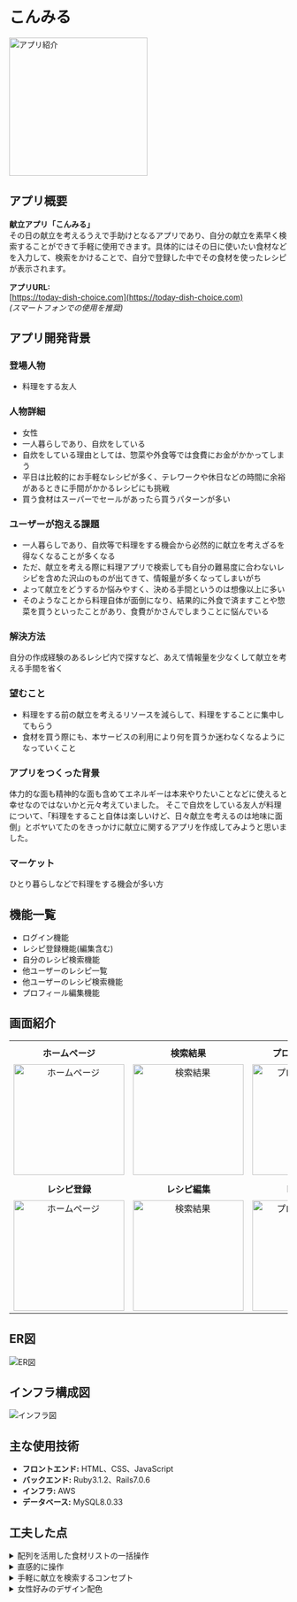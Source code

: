 # こんみる
<img src="public/README/app-image.png" alt="アプリ紹介" width="250">

## アプリ概要
**献立アプリ「こんみる」**  
その日の献立を考えるうえで手助けとなるアプリであり、自分の献立を素早く検索することができて手軽に使用できます。具体的にはその日に使いたい食材などを入力して、検索をかけることで、自分で登録した中でその食材を使ったレシピが表示されます。

**アプリURL:**  
[https://today-dish-choice.com](https://today-dish-choice.com)  
_(スマートフォンでの使用を推奨)_

## アプリ開発背景

### 登場人物
- 料理をする友人

### 人物詳細
- 女性
- 一人暮らしであり、自炊をしている
- 自炊をしている理由としては、惣菜や外食等では食費にお金がかかってしまう
- 平日は比較的にお手軽なレシピが多く、テレワークや休日などの時間に余裕があるときに手間がかかるレシピにも挑戦
- 買う食材はスーパーでセールがあったら買うパターンが多い

### ユーザーが抱える課題
- 一人暮らしであり、自炊等で料理をする機会から必然的に献立を考えざるを得なくなることが多くなる
- ただ、献立を考える際に料理アプリで検索しても自分の難易度に合わないレシピを含めた沢山のものが出てきて、情報量が多くなってしまいがち
- よって献立をどうするか悩みやすく、決める手間というのは想像以上に多い
- そのようなことから料理自体が面倒になり、結果的に外食で済ますことや惣菜を買うといったことがあり、食費がかさんでしまうことに悩んでいる

### 解決方法
自分の作成経験のあるレシピ内で探すなど、あえて情報量を少なくして献立を考える手間を省く

### 望むこと
- 料理をする前の献立を考えるリソースを減らして、料理をすることに集中してもらう
- 食材を買う際にも、本サービスの利用により何を買うか迷わなくなるようになっていくこと


### アプリをつくった背景
体力的な面も精神的な面も含めてエネルギーは本来やりたいことなどに使えると幸せなのではないかと元々考えていました。
そこで自炊をしている友人が料理について、「料理をすること自体は楽しいけど、日々献立を考えるのは地味に面倒」とボヤいてたのをきっかけに献立に関するアプリを作成してみようと思いました。

### マーケット
ひとり暮らしなどで料理をする機会が多い方

## 機能一覧
- ログイン機能
- レシピ登録機能(編集含む)
- 自分のレシピ検索機能
- 他ユーザーのレシピ一覧
- 他ユーザーのレシピ検索機能
- プロフィール編集機能

## 画面紹介

<table>
  <tr>
    <td style="vertical-align:top; width:33%;">
      <div style="height:40px; line-height:40px; text-align:center;"><strong>ホームページ</strong></div>
      <div style="text-align:center;"><img src="public/README/homepage.png" alt="ホームページ" width="200" style="max-width:100%;"/></div>
    </td>
    <td style="vertical-align:top; width:33%;">
      <div style="height:40px; line-height:40px; text-align:center;"><strong>検索結果</strong></div>
      <div style="text-align:center;"><img src="public/README/search_result.png" alt="検索結果" width="200" style="max-width:100%;"/></div>
    </td>
    <td style="vertical-align:top; width:33%;">
      <div style="height:40px; line-height:40px; text-align:center;"><strong>プロフィール編集</strong></div>
      <div style="text-align:center;"><img src="public/README/profile_edit.png" width="200" alt="プロフィール編集" style="max-width:100%;"/></div>
    </td>
  </tr>
  <tr>
    <td style="vertical-align:top; width:33%;">
      <div style="height:40px; line-height:40px; text-align:center;"><strong>レシピ登録</strong></div>
      <div style="text-align:center;"><img src="public/README/recipe_new.png" width="200" alt="ホームページ" style="max-width:100%;"/></div>
    </td>
    <td style="vertical-align:top; width:33%;">
      <div style="height:40px; line-height:40px; text-align:center;"><strong>レシピ編集</strong></div>
      <div style="text-align:center;"><img src="public/README/recipe_edit.png" width="200" alt="検索結果" style="max-width:100%;"/></div>
    </td>
    <td style="vertical-align:top; width:33%;">
      <div style="height:40px; line-height:40px; text-align:center;"><strong>レシピ詳細</strong></div>
      <div style="text-align:center;"><img src="public/README/recipe_detail.png" width="200" alt="プロフィール編集" style="max-width:100%;"/></div>
    </td>
  </tr>
  <!-- ...他の行... -->
</table>

  

## ER図
![ER図](public/README/er-image.png)

## インフラ構成図
![インフラ図](public/README/infra-image.png)

## 主な使用技術
- **フロントエンド:** HTML、CSS、JavaScript
- **バックエンド:** Ruby3.1.2、Rails7.0.6
- **インフラ:** AWS
- **データベース:** MySQL8.0.33

## 工夫した点
<details>
  <summary>配列を活用した食材リストの一括操作</summary>
  
  - 食材を追加や編集を行う際に一つずつデータ処理するのではなく、配列を用いて一気に食材リストを登録や更新できるようにしました
</details>

<details>
  <summary>直感的に操作</summary>
  
  - ヘッダーに他のサイトなどでもよく見かけるアイコンを用いる等のことを行い直感的に操作できるようにしました
</details>

<details>
  <summary>手軽に献立を検索するコンセプト</summary>
  
  - ログイン直後のページで登録した自分のレシピの表示やすぐに検索をできるようにと、手軽に献立を検索するコンセプトに沿うようにしました。
</details>

<details>
  <summary>女性好みのデザイン配色</summary>
  
  - デザイン面でミントグリーンやオレンジ色などを使って、雰囲気を柔らかく女性の好みにも合致しやすいように配色を寄せました。
</details>
